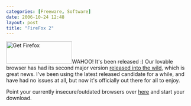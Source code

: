 ```yaml
---
categories: [Freeware, Software]
date: 2006-10-24 12:48
layout: post
title: "FireFox 2"
---
```

<a href="http://getfirefox.com/" title="Get Firefox - Web browsing redefined." target="_blank"><img class="InlineImageRight" src="http://www.mozilla.org/products/firefox/buttons/getfirefox_large2.png" width="178" height="60" border="0" alt="Get Firefox"></a>WAHOO! It's been released :) Our lovable browser has had its second major version <a href="http://www.theinquirer.net/default.aspx?article=35284" title="Don't wait for Firefox Numero Duo" target="_blank">released into the wild</a>, which is great news. I've been using the latest released candidate for a while, and have had no issues at all, but now it's officially out there for all to enjoy.

Point your currently insecure/outdated browsers over <a href="http://releases.mozilla.org/pub/mozilla.org/firefox/releases/2.0/" title="Mozilla Releases" target="_blank">here</a> and start your download.

